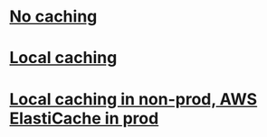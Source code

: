 # [No caching](https://github.com/ckleinvehn/Spring-caching-demo/releases/tag/fibonacci-no-caching)
# [Local caching](https://github.com/ckleinvehn/Spring-caching-demo/releases/tag/fibonacci-local-caching)
# [Local caching in non-prod, AWS ElastiCache in prod](https://github.com/ckleinvehn/Spring-caching-demo/releases/tag/fibonacci-AWS-ElastiCache)
